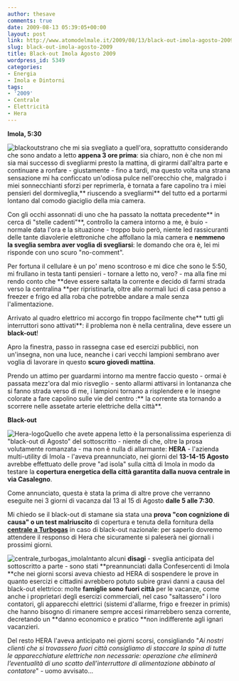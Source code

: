 ```yaml
---
author: thesave
comments: true
date: 2009-08-13 05:39:05+00:00
layout: post
link: http://www.atomodelmale.it/2009/08/13/black-out-imola-agosto-2009/
slug: black-out-imola-agosto-2009
title: Black-out Imola Agosto 2009
wordpress_id: 5349
categories:
- Energia
- Imola e Dintorni
tags:
- '2009'
- Centrale
- Elettricità
- Hera
---
```


**Imola, 5:30**

![blackout](http://www.atomodelmale.it/wp-content/uploads/2009/08/blackout1.jpg)strano che mi sia svegliato a quell'ora, soprattutto considerando che sono andato a letto **appena 3 ore prima**: sia chiaro, non è che non mi sia mai successo di svegliarmi presto la mattina, di girarmi dall'altra parte e continuare a ronfare - giustamente - fino a tardi, ma questo volta una strana sensazione mi ha conficcato un'odiosa pulce nell'orecchio che, malgrado i miei sonnecchianti sforzi per reprimerla, è tornata a fare capolino tra i miei pensieri del dormiveglia,** riuscendo a svegliarmi** del tutto ed a portarmi lontano dal comodo giaciglio della mia camera.

Con gli occhi assonnati di uno che ha passato la nottata precedente** in cerca di "stelle cadenti"**, controllo la camera intorno a me, è buio - normale data l'ora e la situazione - troppo buio però, niente led rassicuranti delle tante diavolerie elettroniche che affollano la mia camera e **nemmeno la sveglia sembra aver voglia di svegliarsi**: le domando che ora è, lei mi risponde con uno scuro "no-comment".

Per fortuna il cellulare è un po' meno scontroso e mi dice che sono le 5:50, mi frullano in testa tanti pensieri - tornare a letto no, vero? - ma alla fine mi rendo conto che **deve essere saltata la corrente e decido di farmi strada verso la centralina **per ripristinarla, oltre alle normali luci di casa penso a freezer e frigo ed alla roba che potrebbe andare a male senza l'alimentazione.

Arrivato al quadro elettrico mi accorgo fin troppo facilmente che** tutti gli interruttori sono attivati**: il problema non è nella centralina, deve essere un **black-out**!

<!-- more -->


Apro la finestra, passo in rassegna case ed esercizi pubblici, non un'insegna, non una luce, neanche i cari vecchi lampioni sembrano aver voglia di lavorare in questo **scuro giovedì mattina**.

Prendo un attimo per guardarmi intorno ma mentre faccio questo - ormai è passata mezz'ora dal mio risveglio - sento allarmi attivarsi in lontananza che si fanno strada verso di me, i lampioni tornano a risplendere e le insegne colorate a fare capolino sulle vie del centro :** la corrente sta tornando a scorrere nelle assetate arterie elettriche della città**.

**Black-out**

![Hera-logo](http://www.atomodelmale.it/wp-content/uploads/2009/08/Hera-logo-300x112.jpg)Quello che avete appena letto è la personalissima esperienza di "black-out di Agosto" del sottoscritto - niente di che, oltre la prosa volutamente romanzata - ma non è nulla di allarmante: **HERA** - l'azienda multi-utility di Imola - l'aveva preannunciato, nei giorni del **13-14-15 Agosto** avrebbe effettuato delle prove "ad isola" sulla città di Imola in modo da testare la **copertura energetica della città garantita dalla nuova centrale in via Casalegno**.

Come annunciato, questa è stata la prima di altre prove che verranno eseguite nei 3 giorni di vacanza dal 13 al 15 di Agosto **dalle 5 alle 7:30**.

Mi chiedo se il black-out di stamane sia stata una **prova "con cognizione di causa" o un test malriuscito** di copertura e tenuta della fornitura della **[centrale a Turbogas](http://www.atomodelmale.it/2007/12/24/a-tutto-gas/)** in caso di black-out nazionale: per saperlo dovremo attendere il responso di Hera che sicuramente si paleserà nei giornali i prossimi giorni.

![centrale_turbogas_imola](http://www.atomodelmale.it/wp-content/uploads/2009/08/centrale_turbogas_imola-300x225.jpg)Intanto alcuni **disagi** - sveglia anticipata del sottoscritto a parte - sono stati **preannunciati dalla Confesercenti di Imola **che nei giorni scorsi aveva chiesto ad HERA di sospendere le prove in quanto esercizi e cittadini avrebbero potuto subire gravi danni a causa del black-out elettrico: molte **famiglie **sono** fuori città** per le vacanze, come anche i proprietari degli esercizi commerciali, nel caso "saltassero" i loro contatori, gli apparecchi elettrici (sistemi d'allarme, frigo e freezer in primis) che hanno bisogno di rimanere sempre accesi rimarrebbero senza corrente, decretando un **danno economico e pratico **non indifferente agli ignari vacanzieri.

Del resto HERA l'aveva anticipato nei giorni scorsi, consigliando "_Ai nostri clienti che si trovassero fuori città consigliamo di staccare la spina di tutte le apparecchiature elettriche non necessarie: operazione che eliminerà l’eventualità di uno scatto dell’interruttore di alimentazione abbinato al contatore_" - uomo avvisato...
